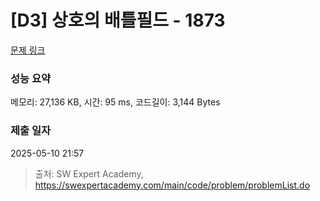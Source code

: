# [D3] 상호의 배틀필드 - 1873 

[문제 링크](https://swexpertacademy.com/main/code/problem/problemDetail.do?contestProbId=AV5LyE7KD2ADFAXc) 

### 성능 요약

메모리: 27,136 KB, 시간: 95 ms, 코드길이: 3,144 Bytes

### 제출 일자

2025-05-10 21:57



> 출처: SW Expert Academy, https://swexpertacademy.com/main/code/problem/problemList.do
